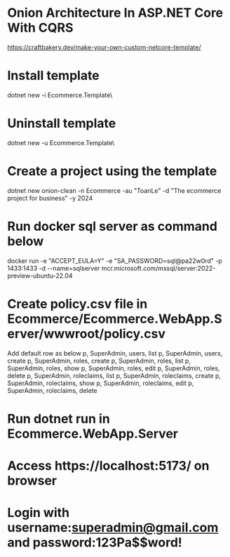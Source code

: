 # Onion Architecture In ASP.NET Core With CQRS

https://craftbakery.dev/make-your-own-custom-netcore-template/

# Install template

dotnet new -i Ecommerce.Template\

# Uninstall template

dotnet new -u Ecommerce.Template\

# Create a project using the template

dotnet new onion-clean -n Ecommerce -au "ToanLe" -d "The ecommerce project for business" -y 2024

# Run docker sql server as command below

docker run -e "ACCEPT_EULA=Y" -e "SA_PASSWORD=sql@pa22w0rd" -p 1433:1433 -d --name=sqlserver mcr.microsoft.com/mssql/server:2022-preview-ubuntu-22.04

# Create policy.csv file in Ecommerce/Ecommerce.WebApp.Server/wwwroot/policy.csv

Add default row as below
p, SuperAdmin, users, list
p, SuperAdmin, users, create
p, SuperAdmin, roles, create
p, SuperAdmin, roles, list
p, SuperAdmin, roles, show
p, SuperAdmin, roles, edit
p, SuperAdmin, roles, delete
p, SuperAdmin, roleclaims, list
p, SuperAdmin, roleclaims, create
p, SuperAdmin, roleclaims, show
p, SuperAdmin, roleclaims, edit
p, SuperAdmin, roleclaims, delete

# Run dotnet run in Ecommerce.WebApp.Server

# Access https://localhost:5173/ on browser

# Login with username:superadmin@gmail.com and password:123Pa$$word!
